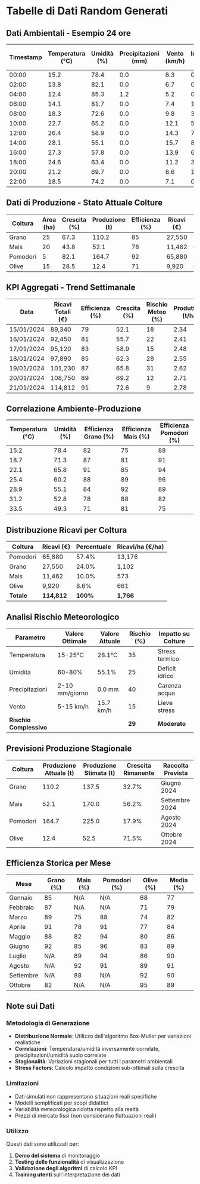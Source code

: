 # Tabelle di Dati Random Generati

## Dati Ambientali - Esempio 24 ore

| Timestamp | Temperatura (°C) | Umidità (%) | Precipitazioni (mm) | Vento (km/h) | Indice UV | Umidità Suolo (%) |
|-----------|------------------|-------------|---------------------|---------------|-----------|-------------------|
| 00:00     | 15.2            | 78.4        | 0.0                 | 8.3           | 0.0       | 68.2              |
| 02:00     | 13.8            | 82.1        | 0.0                 | 6.7           | 0.0       | 69.5              |
| 04:00     | 12.4            | 85.3        | 1.2                 | 5.2           | 0.0       | 71.8              |
| 06:00     | 14.1            | 81.7        | 0.0                 | 7.4           | 1.2       | 70.3              |
| 08:00     | 18.3            | 72.6        | 0.0                 | 9.8           | 3.4       | 67.8              |
| 10:00     | 22.7            | 65.2        | 0.0                 | 12.1          | 5.8       | 65.1              |
| 12:00     | 26.4            | 58.9        | 0.0                 | 14.3          | 7.2       | 62.4              |
| 14:00     | 28.1            | 55.1        | 0.0                 | 15.7          | 8.1       | 60.8              |
| 16:00     | 27.3            | 57.8        | 0.0                 | 13.9          | 6.5       | 61.5              |
| 18:00     | 24.6            | 63.4        | 0.0                 | 11.2          | 3.7       | 63.9              |
| 20:00     | 21.2            | 69.7        | 0.0                 | 8.6           | 1.1       | 66.2              |
| 22:00     | 18.5            | 74.2        | 0.0                 | 7.1           | 0.0       | 67.8              |

## Dati di Produzione - Stato Attuale Colture

| Coltura  | Area (ha) | Crescita (%) | Produzione (t) | Efficienza (%) | Ricavi (€) | Stato Fenologico |
|----------|-----------|--------------|----------------|----------------|------------|------------------|
| Grano    | 25        | 67.3         | 110.2          | 85             | 27,550     | Fioritura        |
| Mais     | 20        | 43.8         | 52.1           | 78             | 11,462     | Crescita         |
| Pomodori | 5         | 82.1         | 164.7          | 92             | 65,880     | Maturazione      |
| Olive    | 15        | 28.5         | 12.4           | 71             | 9,920      | Crescita         |

## KPI Aggregati - Trend Settimanale

| Data       | Ricavi Totali (€) | Efficienza (%) | Crescita (%) | Rischio Meteo (%) | Produttività (t/ha) |
|------------|-------------------|----------------|--------------|-------------------|---------------------|
| 15/01/2024 | 89,340           | 79             | 52.1         | 18                | 2.34                |
| 16/01/2024 | 92,450           | 81             | 55.7         | 22                | 2.41                |
| 17/01/2024 | 95,120           | 83             | 58.9         | 15                | 2.48                |
| 18/01/2024 | 97,890           | 85             | 62.3         | 28                | 2.55                |
| 19/01/2024 | 101,230          | 87             | 65.8         | 31                | 2.62                |
| 20/01/2024 | 108,750          | 89             | 69.2         | 12                | 2.71                |
| 21/01/2024 | 114,812          | 91             | 72.6         | 9                 | 2.78                |

## Correlazione Ambiente-Produzione

| Temperatura (°C) | Umidità (%) | Efficienza Grano (%) | Efficienza Mais (%) | Efficienza Pomodori (%) |
|------------------|-------------|----------------------|---------------------|-------------------------|
| 15.2             | 78.4        | 82                   | 75                  | 88                      |
| 18.7             | 71.3        | 87                   | 81                  | 91                      |
| 22.1             | 65.8        | 91                   | 85                  | 94                      |
| 25.4             | 60.2        | 88                   | 89                  | 96                      |
| 28.9             | 55.1        | 84                   | 92                  | 89                      |
| 31.2             | 52.8        | 78                   | 88                  | 82                      |
| 33.5             | 49.3        | 71                   | 81                  | 75                      |

## Distribuzione Ricavi per Coltura

| Coltura  | Ricavi (€) | Percentuale | Ricavi/ha (€/ha) |
|----------|------------|-------------|------------------|
| Pomodori | 65,880     | 57.4%       | 13,176           |
| Grano    | 27,550     | 24.0%       | 1,102            |
| Mais     | 11,462     | 10.0%       | 573              |
| Olive    | 9,920      | 8.6%        | 661              |
| **Totale** | **114,812** | **100%**    | **1,766**        |

## Analisi Rischio Meteorologico

| Parametro           | Valore Ottimale | Valore Attuale | Rischio (%) | Impatto su Colture |
|---------------------|-----------------|----------------|-------------|--------------------|
| Temperatura         | 15-25°C         | 28.1°C         | 35          | Stress termico     |
| Umidità             | 60-80%          | 55.1%          | 25          | Deficit idrico     |
| Precipitazioni      | 2-10 mm/giorno  | 0.0 mm         | 40          | Carenza acqua      |
| Vento               | 5-15 km/h       | 15.7 km/h      | 15          | Lieve stress       |
| **Rischio Complessivo** |             |                | **29**      | **Moderato**       |

## Previsioni Produzione Stagionale

| Coltura  | Produzione Attuale (t) | Produzione Stimata (t) | Crescita Rimanente | Raccolta Prevista |
|----------|------------------------|------------------------|--------------------|--------------------|
| Grano    | 110.2                  | 137.5                  | 32.7%              | Giugno 2024        |
| Mais     | 52.1                   | 170.0                  | 56.2%              | Settembre 2024     |
| Pomodori | 164.7                  | 225.0                  | 17.9%              | Agosto 2024        |
| Olive    | 12.4                   | 52.5                   | 71.5%              | Ottobre 2024       |

## Efficienza Storica per Mese

| Mese      | Grano (%) | Mais (%) | Pomodori (%) | Olive (%) | Media (%) |
|-----------|-----------|----------|--------------|-----------|-----------|
| Gennaio   | 85        | N/A      | N/A          | 68        | 77        |
| Febbraio  | 87        | N/A      | N/A          | 71        | 79        |
| Marzo     | 89        | 75       | 88           | 74        | 82        |
| Aprile    | 91        | 78       | 91           | 77        | 84        |
| Maggio    | 88        | 82       | 94           | 80        | 86        |
| Giugno    | 92        | 85       | 96           | 83        | 89        |
| Luglio    | N/A       | 89       | 94           | 86        | 90        |
| Agosto    | N/A       | 92       | 91           | 89        | 91        |
| Settembre | N/A       | 88       | N/A          | 92        | 90        |
| Ottobre   | 82        | N/A      | N/A          | 95        | 89        |

## Note sui Dati

### Metodologia di Generazione
- **Distribuzione Normale**: Utilizzo dell'algoritmo Box-Muller per variazioni realistiche
- **Correlazioni**: Temperatura/umidità inversamente correlate, precipitazioni/umidità suolo correlate
- **Stagionalità**: Variazioni stagionali per tutti i parametri ambientali
- **Stress Factors**: Calcolo impatto condizioni sub-ottimali sulla crescita

### Limitazioni
- Dati simulati non rappresentano situazioni reali specifiche
- Modelli semplificati per scopi didattici
- Variabilità meteorologica ridotta rispetto alla realtà
- Prezzi di mercato fissi (non considerano fluttuazioni reali)

### Utilizzo
Questi dati sono utilizzati per:
1. **Demo del sistema** di monitoraggio
2. **Testing delle funzionalità** di visualizzazione
3. **Validazione degli algoritmi** di calcolo KPI
4. **Training utenti** sull'interpretazione dei dati
